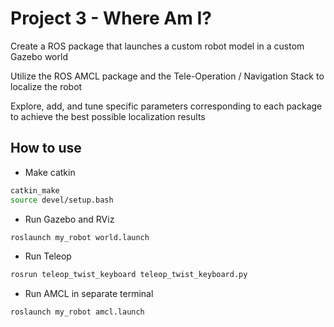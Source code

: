 # Project 3 - Where Am I?

Create a ROS package that launches a custom robot model in a custom Gazebo world

Utilize the ROS AMCL package and the Tele-Operation / Navigation Stack to localize the robot

Explore, add, and tune specific parameters corresponding to each package to achieve the best possible localization results

## How to use

* Make catkin

```sh
catkin_make
source devel/setup.bash
```

* Run Gazebo and RViz

```sh
roslaunch my_robot world.launch
```

* Run Teleop

```sh
rosrun teleop_twist_keyboard teleop_twist_keyboard.py
```

* Run AMCL in separate terminal

```sh
roslaunch my_robot amcl.launch
```
